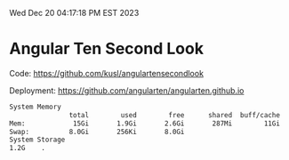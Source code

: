 Wed Dec 20 04:17:18 PM EST 2023

# Angular Ten Second Look

Code: https://github.com/kusl/angulartensecondlook

Deployment: https://github.com/angularten/angularten.github.io

```bash
System Memory
               total        used        free      shared  buff/cache   available
Mem:            15Gi       1.9Gi       2.6Gi       287Mi        11Gi        13Gi
Swap:          8.0Gi       256Ki       8.0Gi
System Storage
1.2G	.
```
